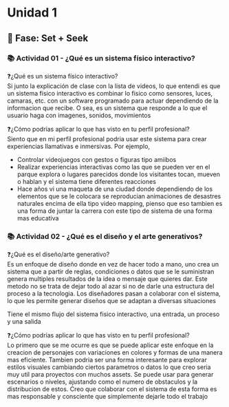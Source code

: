 # Unidad 1

## 🔎 Fase: Set + Seek

### 📚 Actividad 01 - ¿Qué es un sistema físico interactivo?
❓¿Qué es un sistema físico interactivo?   
Si junto la explicación de clase con la lista de videos, lo que entendi es que un sistema fisico interactivo es combinar lo fisico como sensores, luces, camaras, etc. con un software programado para actuar dependiendo de la informacion que recibe. O sea, es un sistema que responde a lo que el usuario haga con imagenes, sonidos, movimientos

❓¿Cómo podrías aplicar lo que has visto en tu perfil profesional?   
Siento que en mi perfil profesional podria usar este sistema para crear experiencias llamativas e inmersivas. Por ejemplo,   
+ Controlar videojuegos con gestos o figuras tipo amiibos
+ Realizar experiencias interactivas como las que se pueden ver en el parque explora o lugares parecidos donde los visitantes tocan, mueven o hablan y el sistema tiene diferentes reacciones
+ Hace años vi una maqueta de una ciudad donde dependiendo de los elementos que se le colocara se reproducian animaciones de desastres naturales encima de ella tipo video mapping, pienso que eso tambien es una forma de juntar la carrera con este tipo de sistema de una forma mas educativa

### 📚 Actividad 02 - ¿Qué es el diseño y el arte generativos?
❓¿Qué es el diseño/arte generativo?   
Es un enfoque de diseño donde en vez de hacer todo a mano, uno crea un sistema que a partir de reglas, condiciones o datos que se le suministran genera multiples resultados de la idea o mensaje que quieres dar. Este metodo no se trata de dejar todo al azar si no de darle una estructura del proceso a la tecnologia. Los diseñadores pasan a colaborar con el sistema, lo que les permite generar diseños que se adaptan a diversas situaciones

Tiene el mismo flujo del sistema fisico interactivo, una entrada, un proceso y una salida

❓¿Cómo podrías aplicar lo que has visto en tu perfil profesional?   
Lo primero que se me ocurre es que se puede aplicar este enfoque en la creacion de personajes con variaciones en colores y formas de una manera mas eficiente. Tambien podria ser una forma interesante para explorar estilos visuales cambiando ciertos parametros o datos lo que creo seria muy util para proyectos con muchos assets. Se puede usar para generar escenarios o niveles, ajustando como el numero de obstaculos y la distribucion de estos. Creo que colaborar con el sistema de esta forma es mas responsable y consciente que simplemente dejarle todo el trabajo
